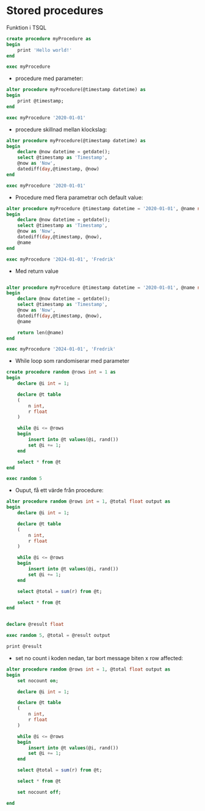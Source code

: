 # Stored procedures

Funktion i TSQL
```SQL
create procedure myProcedure as
begin
	print 'Hello world!'
end

exec myProcedure
```

* procedure med parameter:
```SQL
alter procedure myProcedure(@timestamp datetime) as
begin
	print @timestamp;
end

exec myProcedure '2020-01-01'
```


* procedure skillnad mellan klockslag:

```SQL
alter procedure myProcedure(@timestamp datetime) as
begin
	declare @now datetime = getdate();
	select @timestamp as 'Timestamp',
	@now as 'Now',
	datediff(day,@timestamp, @now)
end

exec myProcedure '2020-01-01'
```

* Procedure med flera parametrar och default value:

```SQL
alter procedure myProcedure @timestamp datetime = '2020-01-01', @name nvarchar(20) as
begin
	declare @now datetime = getdate();
	select @timestamp as 'Timestamp',
	@now as 'Now',
	datediff(day,@timestamp, @now),
	@name
end

exec myProcedure '2024-01-01', 'Fredrik'
```


* Med return value
```SQL

alter procedure myProcedure @timestamp datetime = '2020-01-01', @name nvarchar(20) as
begin
	declare @now datetime = getdate();
	select @timestamp as 'Timestamp',
	@now as 'Now',
	datediff(day,@timestamp, @now),
	@name

	return len(@name)
end

exec myProcedure '2024-01-01', 'Fredrik'
```

* While loop som randomiserar med parameter

```SQL
create procedure random @rows int = 1 as
begin
	declare @i int = 1;

	declare @t table
	(
		n int,
		r float
	)

	while @i <= @rows
	begin
		insert into @t values(@i, rand())
		set @i += 1;
	end

	select * from @t
end

exec random 5
``` 


* Ouput, få ett värde från procedure:
```SQL
alter procedure random @rows int = 1, @total float output as
begin
	declare @i int = 1;

	declare @t table
	(
		n int,
		r float
	)

	while @i <= @rows
	begin
		insert into @t values(@i, rand())
		set @i += 1;
	end

	select @total = sum(r) from @t;

	select * from @t
end


declare @result float

exec random 5, @total = @result output

print @result
```


* set no count i koden nedan, tar bort message biten x row affected:
```SQL
alter procedure random @rows int = 1, @total float output as
begin
	set nocount on;

	declare @i int = 1;

	declare @t table
	(
		n int,
		r float
	)

	while @i <= @rows
	begin
		insert into @t values(@i, rand())
		set @i += 1;
	end

	select @total = sum(r) from @t;

	select * from @t

	set nocount off;

end
```